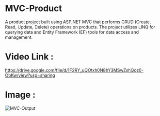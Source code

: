 # MVC-Product
A product project built using ASP.NET MVC that performs CRUD (Create, Read, Update, Delete) operations on products.
The project utilizes LINQ for querying data and Entity Framework (EF) tools for data access and management. 

# Video Link :
https://drive.google.com/file/d/1F2RY_uQOtxh0N8hY3MSwZshQoz0-ObKw/view?usp=sharing

# Image :
![MVC-Output](https://github.com/user-attachments/assets/c33d41b6-0070-42b0-bbf8-93fee6fe9b12)

